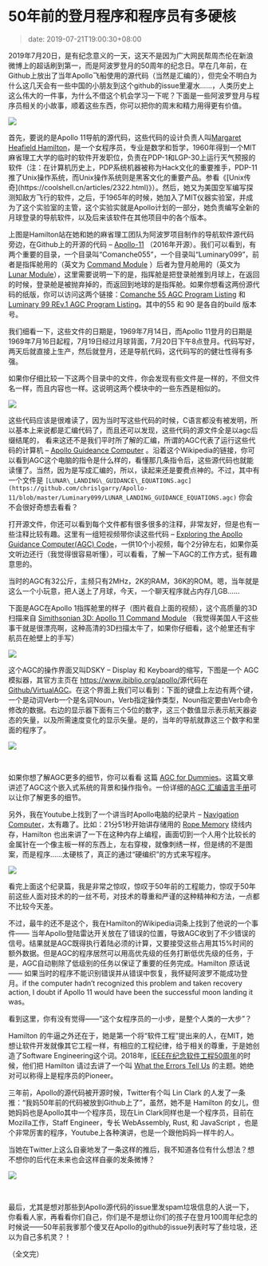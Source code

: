 # 50年前的登月程序和程序员有多硬核
>date: 2019-07-21T19:00:30+08:00


2019年7月20日，是有纪念意义的一天，这天不是因为广大网民帮周杰伦在新浪微博上的超话刷到第一，而是阿波罗登月的50周年的纪念日。早在几年前，在Github上放出了当年Apollo飞船使用的源代码（当然是汇编的），但完全不明白为什么这几天会有一些中国的小朋友到这个github的issue里灌水……，人类历史上这么伟大的一件事，为什么不借这个机会学习一下呢？下面是一些阿波罗登月与程序员相关的小故事，顺着这些东西，你可以把你的周末和精力用得更有价值。


![](/assets/images/coolshell.cn/wp-content/uploads/2019/07/1920px-Margaret_Hamilton_-_restoration-e1563697198766.jpg)


首先，要说的是Apollo 11导航的源代码，这些代码的设计负责人叫[Margaret Heafield Hamilton](https://en.wikipedia.org/wiki/Margaret_Hamilton_(software_engineer))，是一个女程序员，专业是数学和哲学，1960年得到一个MIT麻省理工大学的临时的软件开发职位，负责在PDP-1和LGP-30上运行天气预报的软件（注：在计算机历史上，PDP系统机器被称为Hack文化的重要推手，PDP-11推了Unix操作系统，而Unix操作系统则是黑客文化的重要产品。参看《[Unix传奇](https://coolshell.cn/articles/2322.html)》）。然后，她又为美国空军编写探测知敌方飞行的软件，之后，于1965年的时候，她加入了MIT仪器实验室，并成为了这个实验室的主管，这个实验实就是Apollo计划的一部分，她负责编写全新的月球登录的导航软件，以及后来该软件在其他项目中的各个版本。



上图是Hamilton站在她和她的麻省理工团队为阿波罗项目制作的导航软件源代码旁边，在Github上的开源的代码 – [Apollo-11](https://github.com/chrislgarry/Apollo-11) （2016年开源）。我们可以看到，有两个重要的目录，一个目录叫“Comanche055”，一个目录叫“Luminary099”，前者是指挥舱用的（英文为 [Command Module](https://en.wikipedia.org/wiki/Apollo_command_and_service_module#Command_Module_(CM)) ）后者为登月舱用的（英文为 [Lunar Module](https://en.wikipedia.org/wiki/Apollo_Lunar_Module)），这里需要说明一下的是，指挥舱是把登录舱推到月球上，在返回的时候，登录舱是被抛弃掉的，而返回到地球的是指挥舱。如果你想看这两份源代码的纸版，你可以访问这两个链接：[Comanche 55 AGC Program Listing](https://archive.org/details/Comanche55J2k60) 和 [Luminary 99 REv.1 AGC Program Listing](https://archive.org/details/Luminary99001J2k60)。其中的55 和 90 是各自的build 版本号。


我们细看一下，这些文件的日期是，1969年7月14日，而Apollo 11登月的日期是1969年7月16日起程，7月19日经过月球背面，7月20日下午8点登月。代码写好，两天后就直接上生产，然后就登月，还是导航代码，这代码写的的健壮性得有多强。


如果你仔细比较一下这两个目录中的文件，你会发现有些文件是一样的，不但文件名一样，而且内容也一样。这说明这两个模块中的一些东西是相似的。


![](/assets/images/coolshell.cn/wp-content/uploads/2019/07/source.code_.compare.png)


这些代码应该是很难读了，因为当时写这些代码的时候，C语言都没有被发明，所以基本上来说都是汇编代码了，而且还可以发现，这些代码的源文件全是以agc后缀结尾的， 看来这还不是我们平时所了解的汇编，所谓的AGC代表了运行这些代码的计算机 – [Apollo Guideance Computer](https://en.wikipedia.org/wiki/Apollo_Guidance_Computer) 。沿着这个Wikipedia的链接，你可以看到AGC这个电脑的指令是什么样的，看懂那几条指令后，这些源代码也就能读懂了。当然，因为是写成汇编的，所以，读起来还是要费点神的。不过，其中有一个文件是 `[LUNAR\_LANDING\_GUIDANCE\_EQUATIONS.agc](https://github.com/chrislgarry/Apollo-11/blob/master/Luminary099/LUNAR_LANDING_GUIDANCE_EQUATIONS.agc)` 你会不会很好奇想去看看？


打开源文件，你还可以看到每个文件都有很多很多的注释，非常友好，但是也有一些注释比较有趣。这里有一组短视频带你读这些代码 – [Exploring the Apollo Guidance Computer(AGC) Code](https://www.pluralsight.com/courses/moon-landing-apollo-11)，一供10个小视频，每个2分钟左右，如果你英文听边还行（我觉得很容易听懂），可以看看，了解一下AGC的工作方式，挺有趣意思的。


当时的AGC有32公斤，主频只有2MHz，2K的RAM，36K的ROM。嗯，当年就是这么一个小玩意，把人送上了月球，今天，一个聊天程序就占内存几GB……


下面是AGC在Apollo 1指挥舱里的样子（图片截自上面的视频），这个高质量的3D扫描来自 [Simithsonian 3D: Apollo 11 Command Module](https://www.3d.si.edu/explorer/apollo-11-command-module) （我觉得美国人干这些事干就是很漂亮啊，这种高清的3D扫描太牛了，如果你仔细看，这个舱里还有宇航员在舱壁上的手写）


![](/assets/images/coolshell.cn/wp-content/uploads/2019/07/AGC.DSKY_.png)


这个AGC的操作界面又叫DSKY – Display 和 Keyboard的缩写，下图是一个 AGC 模拟器，其官方主页在 <https://www.ibiblio.org/apollo/>源代码在 [Github/VirtualAGC](https://github.com/virtualagc/virtualagc)。在这个界面上我们可以看到：下面的键盘上左边有两个键，一个是动词Verb一个是名词Noun，Verb指定操作类型，Noun指定要由Verb命令修改的数据。右边的显示器下面有三个5位的数字，这三个数值显示表示航天器姿态的矢量，以及所需速度变化的显示矢量。是的，当年的导航就靠这三个数字和里面的程序了。


![](/assets/images/coolshell.cn/wp-content/uploads/2019/07/DSKY.png)


 


如果你想了解AGC更多的细节，你可以看看 这篇 [AGC for Dummies](http://www.ibiblio.org/apollo/ForDummies.html)。这篇文章讲述了AGC这个嵌入式系统的背景和操作指令。一份详细的[AGC 汇编语言手册](http://www.ibiblio.org/apollo/assembly_language_manual.html)可以让你了解更多的细节。


另外，我在Youtube上找到了一个讲当时Apollo电脑的纪录片 – [Navigation Computer](https://www.youtube.com/watch?v=9YA7X5we8ng)，太有趣了。比如：21分51秒开始讲存储用的 [Rope Memory](https://en.wikipedia.org/wiki/Core_rope_memory) 绕线内存，Hamilton 也出来讲了一下在这种内存上编程，画面切到一个人用个比较长的金属针在一个像主板一样的东西上，左右穿梭，就像刺绣一样，但是绣的不是图案，而是程序……太硬核了，真正的通过“硬编织”的方式来写程序。


[![](/assets/images/coolshell.cn/wp-content/uploads/2019/07/rope.memory.png)](https://www.youtube.com/watch?v=9YA7X5we8ng)


看完上面这个纪录篇，我是非常之惊叹，惊叹于50年前的工程能力，惊叹于50年前这些人面对技术的的一丝不苟，对技术的尊重和严谨的这种精神和方法，一点都不比较今天差。


不过，最牛的还不是这个，我在Hamilton的Wikipedia词条上找到了他说的一个事件—— 当年Apollo登陆雷达开关放在了错误的位置，导致AGC收到了不少错误的信号。结果就是AGC既得执行着陆必须的计算，又要接受这些占用其15%时间的额外数据。但是AGC的程序居然可以用高优先级的任务打断低优先级的任务，于是，AGC自动剔除了低级别的任务以保证了重要的任务完成。Hamilton 原话说—— 如果当时的程序不能识别错误并从错误中恢复，我怀疑阿波罗不能成功登月。if the computer hadn’t recognized this problem and taken recovery action, I doubt if Apollo 11 would have been the successful moon landing it was。


看到这里，你有没有觉得——“这个女程序员的一小步，是整个人类的一大步”？


Hamilton 的牛逼之外还在于，她是第一个将“软件工程”提出来的人，在MIT，她想让软件开发就像其它工程一样，有相应的工程纪律，给于相关的尊重，于是她创造了Software Engineering这个词。2018年，[IEEE在纪念软件工程50周年](https://www.computer.org/csdl/magazine/so/2018/05)的时候，他们把 Hamilton 请过去讲了一个叫 [What the Errors Tell Us](https://ieeexplore.ieee.org/document/8409915) 的主题。她绝对可以称得上是程序员的Pioneer。


三年前，Apollo的源代码被开源时候，Twitter有个叫 Lin Clark 的人发了一条推：“我妈50年前的代码被放到Github上了”，虽然，她不是 Hamilton 的女儿，但她妈妈也是Apollo其中一个程序员，现在Lin Clark同样也是一个程序员，目前在 Mozilla工作，Staff Engineer，专长 WebAssembly, Rust, 和 JavaScript ，也是个非常厉害的程序，Youtube上各种演讲，也是一个跟他妈妈一样牛的人。


当她在Twitter上这么自豪地发了一条这样的推后，我不知道各位有什么想法？想不想你的后代在未来也会这样自豪的发条微博？  

![](/assets/images/coolshell.cn/wp-content/uploads/2019/07/Lin-Clark-e1563706128853.jpg)


 


最后，尤其是想对那些到Apollo源代码的issue里发spam垃圾信息的人说一下，你看看人家，再看看你们自己，你们是不是想让你们的孩子在登月100周年纪念的时候说——50年前我爹那个傻叉在Apollo的github的issue列表时写了些垃圾，还以为自己多机灵？！


（全文完）


